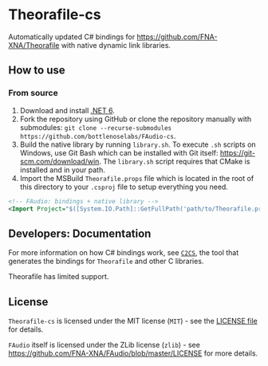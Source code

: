 # Theorafile-cs

Automatically updated C# bindings for https://github.com/FNA-XNA/Theorafile with native dynamic link libraries.

## How to use

### From source

1. Download and install [.NET 6](https://dotnet.microsoft.com/download).
2. Fork the repository using GitHub or clone the repository manually with submodules: `git clone --recurse-submodules https://github.com/bottlenoselabs/FAudio-cs`.
3. Build the native library by running `library.sh`. To execute `.sh` scripts on Windows, use Git Bash which can be installed with Git itself: https://git-scm.com/download/win. The `library.sh` script requires that CMake is installed and in your path.
4. Import the MSBuild `Theorafile.props` file which is located in the root of this directory to your `.csproj` file to setup everything you need.
```xml
<!-- FAudio: bindings + native library -->
<Import Project="$([System.IO.Path]::GetFullPath('path/to/Theorafile.props'))" />
```

## Developers: Documentation

For more information on how C# bindings work, see [`C2CS`](https://github.com/lithiumtoast/c2cs), the tool that generates the bindings for `Theorafile` and other C libraries.

Theorafile has limited support.

## License

`Theorafile-cs` is licensed under the MIT license (`MIT`) - see the [LICENSE file](LICENSE) for details.

`FAudio` itself is licensed under the ZLib license (`zlib`) - see https://github.com/FNA-XNA/FAudio/blob/master/LICENSE for more details.
